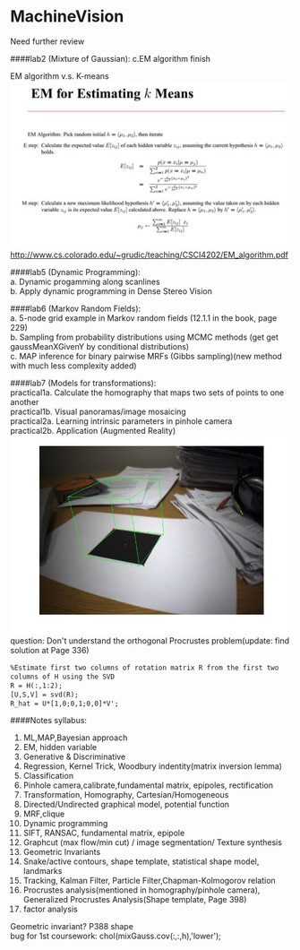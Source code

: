 MachineVision
=============

Need further review

####lab2 (Mixture of Gaussian):
c.EM algorithm finish

EM algorithm v.s. K-means
![EM](https://github.com/mincongzhang/MachineVision/raw/master/EMvsKMEANS.jpg)
http://www.cs.colorado.edu/~grudic/teaching/CSCI4202/EM_algorithm.pdf

####lab5 (Dynamic Programming):  
a. Dynamic progamming along scanlines  
b. Apply dynamic programming in Dense Stereo Vision

####lab6 (Markov Random Fields):   
a. 5-node grid example in Markov random fields (12.1.1 in the book, page 229)  
b. Sampling from probability distributions using MCMC methods (get get gaussMeanXGivenY by conditional distributions)  
c. MAP inference for binary pairwise MRFs (Gibbs sampling)(new method with much less complexity added)

####lab7 (Models for transformations):  
practical1a. Calculate the homography that maps two sets of points to one another  
practical1b. Visual panoramas/image mosaicing  
practical2a. Learning intrinsic parameters in pinhole camera  
practical2b. Application (Augmented Reality)  
![lab7](https://github.com/mincongzhang/MachineVision/raw/master/labs/lab7/part2/result.jpg)
question: Don't understand the orthogonal Procrustes problem(update: find solution at Page 336) 

    %Estimate first two columns of rotation matrix R from the first two columns of H using the SVD
    R = H(:,1:2);  
    [U,S,V] = svd(R);  
    R_hat = U*[1,0;0,1;0,0]*V';  

  


####Notes
syllabus:  
1.  ML,MAP,Bayesian approach   
2.  EM, hidden variable  
3.  Generative & Discriminative  
4.  Regression, Kernel Trick, Woodbury indentity(matrix inversion lemma)  
5.  Classification  
6.  Pinhole camera,calibrate,fundamental matrix, epipoles, rectification  
7.  Transformation, Homography, Cartesian/Homogeneous  
8.  Directed/Undirected graphical model, potential function  
9.  MRF,clique  
10. Dynamic programming  
11. SIFT, RANSAC, fundamental matrix, epipole  
12. Graphcut (max flow/min cut) / image segmentation/ Texture synthesis  
13. Geometric Invariants  
14. Snake/active contours, shape template, statistical shape model, landmarks  
15. Tracking, Kalman Filter, Particle Filter,Chapman-Kolmogorov relation  
16. Procrustes analysis(mentioned in homography/pinhole camera), Generalized Procrustes Analysis(Shape template, Page 398)  
17. factor analysis

Geometric invariant? P388 shape  
bug for 1st coursework: chol(mixGauss.cov(:,:,h),'lower'); 

